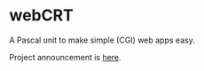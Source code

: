 # webCRT
A Pascal unit to make simple (CGI) web apps easy.

Project announcement is [here](http://forum.lazarus-ide.org/index.php?topic=33946).
